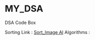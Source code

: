 # MY_DSA
DSA Code Box 

Sorting Link : <a href="https://app.napkin.ai/page/CgoiCHByb2Qtb25lEiwKBFBhZ2UaJDQ2ZDllOTQyLTU1YzYtNDA5Mi1hZTVhLWU3YTg5MzQwYzljYw?s=1"> Sort_Image AI</a>
Algorithms :
